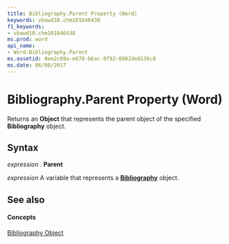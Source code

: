 ```yaml
---
title: Bibliography.Parent Property (Word)
keywords: vbawd10.chm101646438
f1_keywords:
- vbawd10.chm101646438
ms.prod: word
api_name:
- Word.Bibliography.Parent
ms.assetid: 0ee2c09a-e678-b6ac-0f92-0902de8136c0
ms.date: 06/08/2017
---
```



# Bibliography.Parent Property (Word)

Returns an  **Object** that represents the parent object of the specified **Bibliography** object.


## Syntax

 _expression_ . **Parent**

 _expression_ A variable that represents a **[Bibliography](Word.Bibliography.md)** object.


## See also


#### Concepts


[Bibliography Object](Word.Bibliography.md)

